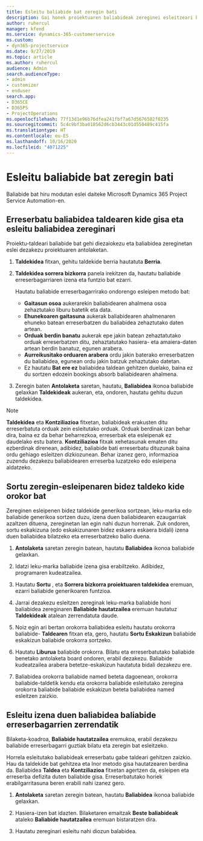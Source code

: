 ```yaml
---
title: Esleitu baliabide bat zeregin bati
description: Gai honek proiektuaren baliabideak zereginei esleitzeari buruzko informazioa ematen du.
author: ruhercul
manager: kfend
ms.service: dynamics-365-customerservice
ms.custom:
- dyn365-projectservice
ms.date: 9/27/2019
ms.topic: article
ms.author: ruhercul
audience: Admin
search.audienceType:
- admin
- customizer
- enduser
search.app:
- D365CE
- D365PS
- ProjectOperations
ms.openlocfilehash: 77f13d1e96b76dfea241fbf7a67d5676582f0235
ms.sourcegitcommit: 5c4c9bf3ba018562d6cb3443c01d550489c415fa
ms.translationtype: HT
ms.contentlocale: eu-ES
ms.lasthandoff: 10/16/2020
ms.locfileid: "4071225"
---
```

# <a name="assign-a-resource-to-a-task"></a>Esleitu baliabide bat zeregin bati

Baliabide bat hiru modutan eslei daiteke Microsoft Dynamics 365 Project Service Automation-en.

## <a name="book-a-resource-as-a-team-member-and-then-assign-the-resource-to-a-task"></a>Erreserbatu baliabidea taldearen kide gisa eta esleitu baliabidea zereginari

Proiektu-taldeari baliabide bat gehi diezaiokezu eta baliabidea zereginetan eslei dezakezu proiektuaren antolaketan.

1. **Taldekidea** fitxan, gehitu taldekide berria hautatuta **Berria**. 

2. **Taldekidea sorrera bizkorra** panela irekitzen da, hautatu baliabide erreserbagarriaren izena eta funtzio bat ezarri. 

    Hautatu baliabide erreserbagarrirako ondorengo esleipen metodo bat:

    - **Gaitasun osoa** aukerarekin baliabidearen ahalmena osoa zehaztutako liburu batetik eta data.
    - **Ehunekoaren gaitasuna** aukerak baliabidearen ahalmenaren ehuneko batean erreserbatzen du baliabidea zehaztutako daten artean.
    - **Orduak berdin banatu** aukerak epe jakin batean zehaztatutako orduak erreserbatzen ditu, zehaztatutako hasiera- eta amaiera-daten artean berdin banatuz, egunen arabera.
    - **Aurreikusitako orduaren arabera** ordu jakin baterako erreserbatzen du baliabidea, egunean ordu jakin batzuk zehaztutako datetan.
    - Ez hautatu **Bat ere ez** baliabidea taldean gehitzen duelako, baina ez du sortzen edozein bookings absorb baliabidearen ahalmena.

3. Zeregin baten **Antolaketa** saretan, hautatu, **Baliabidea** ikonoa baliabide gelaxkan **Taldekideak** aukeran, eta, ondoren, hautatu gehitu duzun taldekidea. 

> [!NOTE]
> **Taldekidea** eta **Kontziliazioa** fitxetan, baliabideak erakusten ditu erreserbatuta orduak zein esleitutako orduak. Orduak berdinak izan behar dira, baina ez da behar beharrezkoa, erreserbak eta esleipenak ez daudelako estu batera. **Kontziliazioa** fitxak xehetasunak ematen ditu ezberdinak direnean, adibidez, baliabide bati erreserbatu dituzunak baina ordu gehiago esleitzen dizkiozunean. Behar izanez gero, informazioa zuzendu dezakezu baliabidearen erreserba luzatzeko edo esleipena aldatzeko.

## <a name="create-a-generic-team-member-through-task-assignment"></a>Sortu zeregin-esleipenaren bidez taldeko kide orokor bat

Zereginen esleipenen bidez taldekide generikoa sortzean, leku-marka edo baliabide generikoa sortzen duzu, izena duen baliabidearen ezaugarriak azaltzen dituena, zereginetan lan egin nahi duzun horrenak. Zuk ondoren, sortu eskakizuna (edo eskakizunaren bidez eskaera eskaera bidali) izena duen baliabidea bilatzeko eta erreserbatzeko balio duena.

1. **Antolaketa** saretan zeregin batean, hautatu **Baliabidea** ikonoa baliabide gelaxkan.

2. Idatzi leku-marka baliabide izena gisa erabiltzeko. Adibidez, programaren kudeatzailea.

3. Hautatu **Sortu** , eta **Sorrera bizkorra proiektuaren taldekidea** eremuan, ezarri baliabide generikoaren funtzioa.

4. Jarrai dezakezu esleitzen zereginak leku-marka baliabide honi baliabidea zereginaren **Baliabide hautatzailea** eremuan hautatuz **Taldekideak** atalean zerrendatuta daude.

5. Noiz egin ari bertan orokorra baliabidea esleitu hautatu orokorra baliabide- **Taldearen** fitxan eta, gero, hautatu **Sortu Eskakizun** baliabide eskakizun baliabide orokorra sortzeko.

6. Hautatu **Liburua** baliabide orokorra. Bilatu eta erreserbatutako baliabide benetako antolaketa board ondoren, erabil dezakezu. Baliabide kudeatzailea arabera betetze-eskakizun hautatuta bidali dezakezu ere.

7. Baliabidea orokorra baliabide named beteta dagoenean, orokorra baliabide-taldetik kendu eta orokorra baliabide esleitutako zeregina orokorra baliabide baliabide eskakizun beteta baliabidea named esleitzen zaizkio.

## <a name="assign-a-named-resource-from-the-list-of-all-bookable-resources"></a>Esleitu izena duen baliabidea baliabide erreserbagarrien zerrendatik

Bilaketa-koadroa, **Baliabide hautatzailea** eremukoa, erabil dezakezu baliabide erreserbagarri guztiak bilatu eta zeregin bat esleitzeko.

Horrela esleitutako baliabideak erreserbatu gabe taldeari gehitzen zaizkio. Hau da taldekide bat gehitzea eta Inor metodo gisa hautatzearen berdina da. Baliabidea **Taldea** eta **Kontziliazioa** fitxetan agertzen da, esleipen eta erreserba defizita duten baliabide gisa. Erreserbatutako horiek erabilgarritasuna beren erabili nahi izanez gero.

1. **Antolaketa** saretan zeregin batean, hautatu **Baliabidea** ikonoa baliabide gelaxkan.

2. Hasiera-izen bat idazten. Bilaketaren emaitzak **Beste baliabideak** ataleko **Baliabide hautatzailea** eremuan bistaratzen dira.

3. Hautatu zereginari esleitu nahi diozun balabidea.

